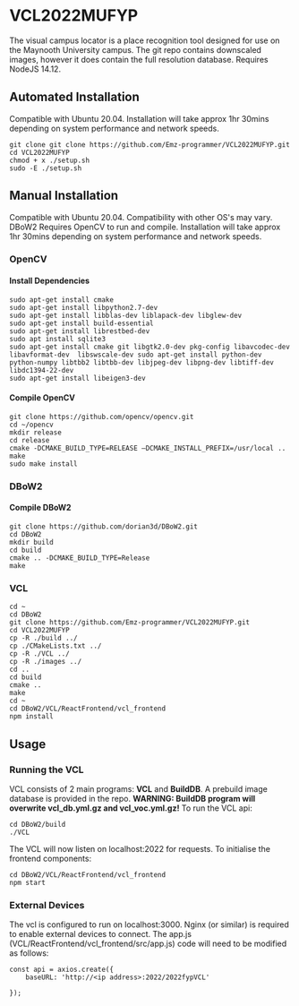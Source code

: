 # VCL2022MUFYP
The visual campus locator is a place recognition tool designed for use on the Maynooth University campus. The git repo contains downscaled images, however it does contain the full resolution database. Requires NodeJS 14.12.
## Automated Installation
Compatible with Ubuntu 20.04. Installation will take approx 1hr 30mins depending on system performance and network speeds.  
```
git clone git clone https://github.com/Emz-programmer/VCL2022MUFYP.git
cd VCL2022MUFYP
chmod + x ./setup.sh
sudo -E ./setup.sh

```
## Manual Installation
Compatible with Ubuntu 20.04. Compatibility with other OS's may vary. DBoW2 Requires OpenCV to run and compile. Installation will take approx 1hr 30mins depending on system performance and network speeds.  
### OpenCV
#### Install Dependencies
```
sudo apt-get install cmake
sudo apt-get install libpython2.7-dev
sudo apt-get install libblas-dev liblapack-dev libglew-dev
sudo apt-get install build-essential
sudo apt-get install librestbed-dev
sudo apt install sqlite3
sudo apt-get install cmake git libgtk2.0-dev pkg-config libavcodec-dev libavformat-dev  libswscale-dev sudo apt-get install python-dev python-numpy libtbb2 libtbb-dev libjpeg-dev libpng-dev libtiff-dev libdc1394-22-dev
sudo apt-get install libeigen3-dev

```
#### Compile OpenCV
```
git clone https://github.com/opencv/opencv.git
cd ~/opencv
mkdir release
cd release
cmake -DCMAKE_BUILD_TYPE=RELEASE –DCMAKE_INSTALL_PREFIX=/usr/local ..
make
sudo make install
```
### DBoW2
#### Compile DBoW2
```
git clone https://github.com/dorian3d/DBoW2.git
cd DBoW2
mkdir build
cd build
cmake .. -DCMAKE_BUILD_TYPE=Release
make
```
### VCL
```
cd ~
cd DBoW2
git clone https://github.com/Emz-programmer/VCL2022MUFYP.git
cd VCL2022MUFYP
cp -R ./build ../
cp ./CMakeLists.txt ../
cp -R ./VCL ../
cp -R ./images ../
cd ..
cd build
cmake ..
make
cd ~
cd DBoW2/VCL/ReactFrontend/vcl_frontend
npm install
```
## Usage
### Running the VCL
VCL consists of 2 main programs: **VCL** and **BuildDB**. A prebuild image database is provided in the repo. **WARNING: BuildDB program will overwrite vcl_db.yml.gz and vcl_voc.yml.gz!** To run the VCL api:
```
cd DBoW2/build
./VCL
```
The VCL will now listen on localhost:2022 for requests. To initialise the frontend components:
```
cd DBoW2/VCL/ReactFrontend/vcl_frontend
npm start
```
### External Devices
The vcl is configured to run on localhost:3000. Nginx (or similar) is required to enable external devices to connect. The app.js (VCL/ReactFrontend/vcl_frontend/src/app.js) code will need to be modified as follows:
```
const api = axios.create({
    baseURL: 'http://<ip address>:2022/2022fypVCL'

});

```